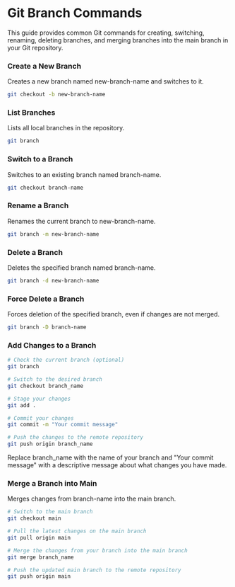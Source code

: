 # Git Branch Commands

This guide provides common Git commands for creating, switching, renaming, deleting branches, and merging branches into the main branch in your Git repository.

### Create a New Branch
Creates a new branch named new-branch-name and switches to it.
```sh
git checkout -b new-branch-name
```

### List Branches
Lists all local branches in the repository.
```sh
git branch
```

### Switch to a Branch
Switches to an existing branch named branch-name.
```sh
git checkout branch-name
```

### Rename a Branch
Renames the current branch to new-branch-name.
```sh
git branch -m new-branch-name
```

### Delete a Branch
Deletes the specified branch named branch-name.
```sh
git branch -d new-branch-name
```

### Force Delete a Branch
Forces deletion of the specified branch, even if changes are not merged.
```sh
git branch -D branch-name
```

### Add Changes to a Branch
```sh
# Check the current branch (optional)
git branch

# Switch to the desired branch
git checkout branch_name

# Stage your changes
git add .

# Commit your changes
git commit -m "Your commit message"

# Push the changes to the remote repository
git push origin branch_name
```
Replace branch_name with the name of your branch and "Your commit message" with a descriptive message about what changes you have made.

### Merge a Branch into Main
Merges changes from branch-name into the main branch.
```sh
# Switch to the main branch
git checkout main

# Pull the latest changes on the main branch
git pull origin main

# Merge the changes from your branch into the main branch
git merge branch_name

# Push the updated main branch to the remote repository
git push origin main
```




